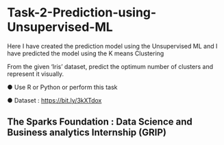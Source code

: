 # Task-2-Prediction-using-Unsupervised-ML
Here I have created the prediction model using the Unsupervised ML and I have predicted the model using the K means Clustering

From the given ‘Iris’ dataset, predict the optimum number of clusters and represent it visually.

● Use R or Python or perform this task

● Dataset : https://bit.ly/3kXTdox

## The Sparks Foundation : Data Science and Business analytics Internship (GRIP)
